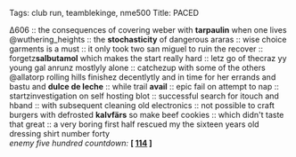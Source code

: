 Tags: club run, teamblekinge, nme500
Title: PACED
  
∆606 :: the consequences of covering weber with **tarpaulin** when one lives @wuthering_heights :: the **stochasticity** of dangerous araras :: wise choice garments is a must :: it only took two san miguel to ruin the recover :: forgetz**salbutamol** which makes the start really hard :: letz go of thecraz yy young gal anrunz mostlyly alone :: catchezup with some of the others @allatorp rolling hills finishez decentlytly and in time for her errands and bastu and **dulce de leche** :: while trail **avail** :: epic fail on attempt to nap :: startzinvestigation on self hosting blot :: successful search for itouch and hband :: with subsequent cleaning old electronics :: not possible to craft burgers with defrosted **kalvfärs** so make beef cookies :: which didn't taste that great :: a very boring first half rescued my the sixteen years old dressing shirt number forty  
_enemy five hundred countdown:_  **[ [114](https://www.allmusic.com/album/kid-a-mw0000620999) ]**  
